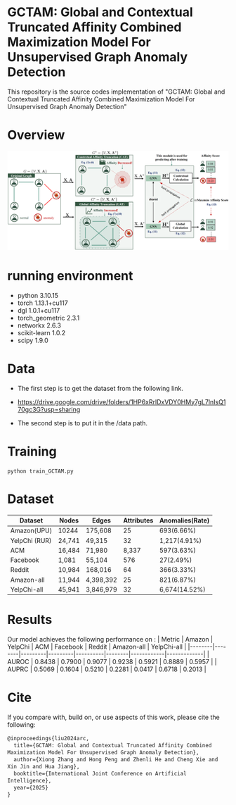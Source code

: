 # GCTAM: Global and Contextual Truncated Affinity Combined Maximization Model For Unsupervised Graph Anomaly Detection

This repository is the source codes implementation of  "GCTAM: Global and Contextual Truncated Affinity Combined
Maximization Model For Unsupervised Graph Anomaly Detection"

# Overview
![Overview of GCTAM](fig_framework.png)

# running environment
* python 3.10.15
* torch 1.13.1+cu117
* dgl 1.0.1+cu117
* torch_geometric 2.3.1
* networkx 2.6.3
* scikit-learn 1.0.2
* scipy 1.9.0

# Data
* The first step is to get the dataset from the following link.

* https://drive.google.com/drive/folders/1HP6xRrlDxVDY0HMy7gL7lnIsQ170gc3G?usp=sharing

* The second step is to put it in the /data path.

# Training
```train
python train_GCTAM.py
```

# Dataset

| Dataset | Nodes | Edges      | Attributes         | Anomalies(Rate) |
|--------|-------------|----------|----------------|----------|
| Amazon(UPU)  |10244| 175,608 |25| 693(6.66%)|
| YelpChi (RUR)  |24,741| 49,315| 32| 1,217(4.91%)|
| ACM  |16,484| 71,980| 8,337| 597(3.63%)|
| Facebook  |1,081 | 55,104|  576| 27(2.49%)|
| Reddit  |10,984| 168,016| 64 | 366(3.33%)|
| Amazon-all  |11,944 |4,398,392| 25| 821(6.87%)|
| YelpChi-all |45,941 | 3,846,979 |32 |6,674(14.52%)|

# Results

Our model achieves the following performance on :
| Metric | Amazon | YelpChi | ACM | Facebook | Reddit | Amazon-all | YelpChi-all |
|--------|--------|---------|---------|----------|--------|------------|-------------|
| AUROC | 0.8438 | 0.7900 | 0.9077 | 0.9238 | 0.5921 | 0.8889 | 0.5957 |
| AUPRC | 0.5069 | 0.1604 | 0.5210 | 0.2281 | 0.0417 | 0.6718 | 0.2013 |

# Cite
If you compare with, build on, or use aspects of this work, please cite the following:

```js/java/c#/text
@inproceedings{liu2024arc,
  title={GCTAM: Global and Contextual Truncated Affinity Combined Maximization Model For Unsupervised Graph Anomaly Detection},
  author={Xiong Zhang and Hong Peng and Zhenli He and Cheng Xie and Xin Jin and Hua Jiang},
  booktitle={International Joint Conference on Artificial Intelligence},
  year={2025}
}
```


